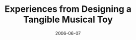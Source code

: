 ---
abstract: ''
authors:
- Martin Tomitsch
- Thomas Grechenig
- Karin Kappel
- Thomas Költringer
date: '2006-06-07'
featured: false
links:
- name: Publik
  url: https://publik.tuwien.ac.at/showentry.php?ID=140750&lang=2
publication_types:
- '1'
publishDate: '2006-06-07'
title: Experiences from Designing a Tangible Musical Toy
url_pdf: ''
---